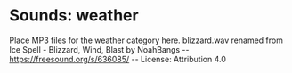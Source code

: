# Sounds: weather

Place MP3 files for the weather category here.
blizzard.wav renamed from Ice Spell - Blizzard, Wind, Blast by NoahBangs -- https://freesound.org/s/636085/ -- License: Attribution 4.0